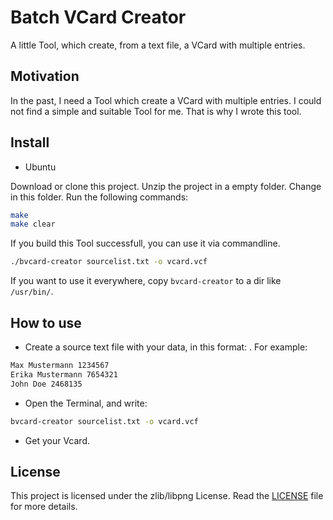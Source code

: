 # Batch VCard Creator

A little Tool, which create, from a text file, a VCard with multiple entries.

## Motivation

In the past, I need a Tool which create a VCard with multiple entries. I could not find a simple and suitable Tool for me. That is why I wrote this tool.

## Install

* Ubuntu

Download or clone this project. Unzip the project in a empty folder. Change in this folder.
Run the following commands:

```sh
make
make clear
```

If you build this Tool successfull, you can use it via commandline.

```sh
./bvcard-creator sourcelist.txt -o vcard.vcf
```

If you want to use it everywhere, copy `bvcard-creator` to a dir like `/usr/bin/`.

## How to use

* Create a source text file with your data, in this format: <firstname> <secondname> <mobilephonenumber>. For example:

```sh
Max Mustermann 1234567
Erika Mustermann 7654321
John Doe 2468135
```

* Open the Terminal, and write:

```sh
bvcard-creator sourcelist.txt -o vcard.vcf
```

* Get your Vcard.

## License

This project is licensed under the zlib/libpng License. Read the [LICENSE](LICENSE) file for more details.
